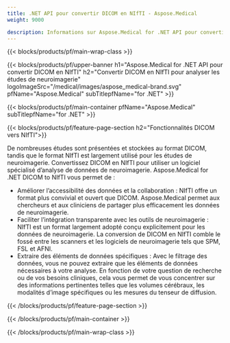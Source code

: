 ```yaml
---
title: .NET API pour convertir DICOM en NIfTI - Aspose.Medical
weight: 9000

description: Informations sur Aspose.Medical for .NET API pour convertir DICOM en NIfTI
---
```


{{< blocks/products/pf/main-wrap-class >}}

{{< blocks/products/pf/upper-banner h1="Aspose.Medical for .NET API pour convertir DICOM en NIfTI" h2="Convertir DICOM en NIfTI pour analyser les études de neuroimagerie" logoImageSrc="/medical/images/aspose_medical-brand.svg" pfName="Aspose.Medical" subTitlepfName="for .NET" >}}

{{< blocks/products/pf/main-container pfName="Aspose.Medical" subTitlepfName="for .NET" >}}

{{< blocks/products/pf/feature-page-section h2="Fonctionnalités DICOM vers NIfTI">}}

<p>De nombreuses études sont présentées et stockées au format DICOM, tandis que le format NIfTI est largement utilisé pour les études de neuroimagerie. Convertissez DICOM en NIfTI pour utiliser un logiciel spécialisé d’analyse de données de neuroimagerie. Aspose.Medical for .NET DICOM to NIfTI vous permet de :</p>

<ul>
<li>Améliorer l’accessibilité des données et la collaboration : NIfTI offre un format plus convivial et ouvert que DICOM. Aspose.Medical permet aux chercheurs et aux cliniciens de partager plus efficacement les données de neuroimagerie.</li>
<li>Faciliter l’intégration transparente avec les outils de neuroimagerie : NIfTI est un format largement adopté conçu explicitement pour les données de neuroimagerie. La conversion de DICOM en NIfTI comble le fossé entre les scanners et les logiciels de neuroimagerie tels que SPM, FSL et AFNI.</li>
<li>Extraire des éléments de données spécifiques : Avec le filtrage des données, vous ne pouvez extraire que les éléments de données nécessaires à votre analyse. En fonction de votre question de recherche ou de vos besoins cliniques, cela vous permet de vous concentrer sur des informations pertinentes telles que les volumes cérébraux, les modalités d’image spécifiques ou les mesures du tenseur de diffusion.</li>
</ul>

{{< /blocks/products/pf/feature-page-section >}}

{{< /blocks/products/pf/main-container >}}

{{< /blocks/products/pf/main-wrap-class >}}